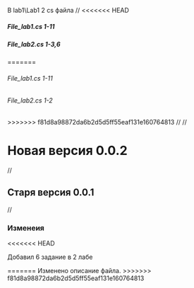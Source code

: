 В lab1\Lab1 2 cs файла
//
<<<<<<< HEAD
<h5>File_lab1.cs 1-11 </h5>
<h5>File_lab2.cs 1-3,6</h5>
=======
<h6>File_lab1.cs 1-11 </h6>
<h6>File_lab2.cs 1-2</h6>
>>>>>>> f81d8a98872da6b2d5d5ff55eaf131e160764813
//
// <h1> Новая версия 0.0.2 </h1>
// <h2> Старя версия 0.0.1 </h2>

//<h3>Изменеия</h3>
<<<<<<< HEAD
<p>Добавил 6 задание в 2 лабе</p>
=======
Изменено описание файла.
>>>>>>> f81d8a98872da6b2d5d5ff55eaf131e160764813
